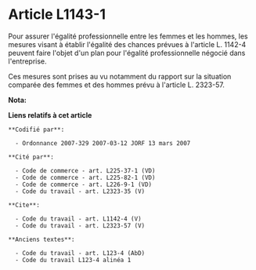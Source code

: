# Article L1143-1

Pour assurer l'égalité professionnelle entre les femmes et les hommes, les mesures visant à établir l'égalité des chances
prévues à l'article L. 1142-4 peuvent faire l'objet d'un plan pour l'égalité professionnelle négocié dans l'entreprise. 

Ces mesures sont prises au vu notamment du rapport sur la situation comparée des femmes et des hommes prévu à l'article L.
2323-57.

**Nota:**



**Liens relatifs à cet article**

	**Codifié par**:

	  - Ordonnance 2007-329 2007-03-12 JORF 13 mars 2007

	**Cité par**:

	  - Code de commerce - art. L225-37-1 (VD)
	  - Code de commerce - art. L225-82-1 (VD)
	  - Code de commerce - art. L226-9-1 (VD)
	  - Code du travail - art. L2323-35 (V)

	**Cite**:

	  - Code du travail - art. L1142-4 (V)
	  - Code du travail - art. L2323-57 (V)

	**Anciens textes**:

	  - Code du travail - art. L123-4 (AbD)
	  - Code du travail L123-4 alinéa 1
